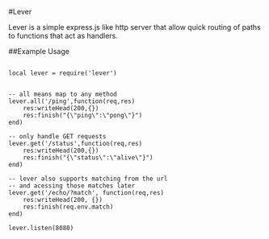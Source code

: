 #Lever

Lever is a simple express.js like http server that allow quick routing of paths to functions that act as handlers.

##Example Usage

```

local lever = require('lever')


-- all means map to any method
lever.all('/ping',function(req,res)
	res:writeHead(200,{})
	res:finish("{\"ping\":\"pong\"}")
end)

-- only handle GET requests
lever.get('/status',function(req,res)
	res:writeHead(200,{})
	res:finish("{\"status\":\"alive\"}")
end)

-- lever also supports matching from the url
-- and acessing those matches later
lever.get('/echo/?match', function(req,res)
	res:writeHead(200, {})
	res:finish(req.env.match)
end)

lever.listen(8080)

```